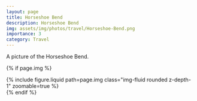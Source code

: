 ```yaml
---
layout: page
title: Horseshoe Bend
description: Horseshoe Bend
img: assets/img/photos/travel/Horseshoe-Bend.png
importance: 3
category: Travel
---
```


A picture of the Horseshoe Bend. 

{% if page.img %}
<div class="row mt-3">
  <div class="col-sm mt-3 mt-md-0">
    {% include figure.liquid path=page.img class="img-fluid rounded z-depth-1" zoomable=true %}
  </div>
</div>
{% endif %} 